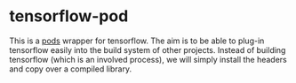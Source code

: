 tensorflow-pod
==============


This is a [pods](https://sourceforge.net/projects/pods/) wrapper for tensorflow. The aim
is to be able to plug-in tensorflow easily into the build system of other projects. Instead
of building tensorflow (which is an involved process), we will simply install the headers and
copy over a compiled library.
